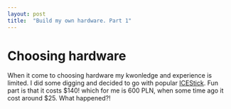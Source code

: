 ```yaml
---
layout: post
title:  "Build my own hardware. Part 1"
---
```


# Choosing hardware

When it come to choosing hardware my kwonledge and experience is limited. 
I did some digging and decided to go with popular 
[ICEStick](https://www.digikey.pl/en/products/detail/lattice-semiconductor-corporation/ICE40HX1K-STICK-EVN/4289604). 
Fun part is that it costs $140! which for me is 600 PLN, when some time ago it cost around $25.
What happened?!

